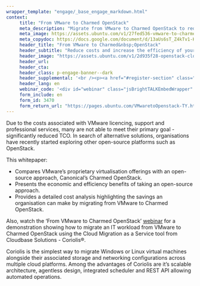 ```yaml
---
wrapper_template: "engage/_base_engage_markdown.html"
context:
     title: "From VMware to Charmed OpenStack"
     meta_description: "Migrate from VMware to Charmed OpenStack to reduce costs and increase infrastructure efficiency."
     meta_image: https://assets.ubuntu.com/v1/27fed536-vmware-to-charmed-openstack-social.jpg
     meta_copydoc: https://docs.google.com/document/d/13aUs6sT_Z4kTv1-KiISD22yqh_1VOw9xLLqEMftJZyU/edit
     header_title: "From VMware to Charmed&nbsp;OpenStack"
     header_subtitle: "Reduce costs and increase the efficiency of your infrastructure with open source adoption"
     header_image: "https://assets.ubuntu.com/v1/2d935f28-openstack-cloud.svg"
     header_url:
     header_cta:
     header_class: p-engage-banner--dark
     header_supplemental: '<br /><p><a href="#register-section" class="p-button--positive">Download the whitepaper</a> <a href="#webinar" class="p-button--neutral">Watch the webinar</a></p>'
     header_lang: en
     webinar_code: '<div id="webinar" class="jsBrightTALKEmbedWrapper" style="width:100%; height:100%; position:relative;background: #ffffff;"><script class="jsBrightTALKEmbedConfig" type="application/json">{ "channelId" : 6793, "language": "en-US", "commId" : 348935, "displayMode" : "standalone", "height" : "auto" }</script><script src="https://www.brighttalk.com/clients/js/player-embed/player-embed.js" class="jsBrightTALKEmbed"></script></div>'
     form_include: en
     form_id: 3470
     form_return_url: "https://pages.ubuntu.com/VMwaretoOpenstack-TY.html"
---
```


Due to the costs associated with VMware licencing, support and professional services, many are not able to meet their primary goal - significantly reduced TCO. In search of alternative solutions, organisations have recently started exploring other open-source platforms such as OpenStack.
 
This whitepaper:

<ul class="p-list">
     <li class="p-list__item is-ticked">Compares VMware’s proprietary virtualisation offerings with an open-source approach, Canonical’s Charmed OpenStack.</li>
     <li class="p-list__item is-ticked">Presents the economic and efficiency benefits of taking an open-source approach.</li>
     <li class="p-list__item is-ticked">Provides a detailed cost analysis highlighting the savings an organisation can make by migrating from VMware to Charmed OpenStack.</li>
</ul>

Also, watch the ‘From VMware to Charmed OpenStack’ <a href="#webinar">webinar</a> for a demonstration showing how to migrate an IT workload from VMware to Charmed OpenStack using the Cloud Migration as a Service tool from Cloudbase Solutions - Coriolis®. 
 
Coriolis is the simplest way to migrate Windows or Linux virtual machines alongside their associated storage and networking configurations across multiple cloud platforms. Among the advantages of Coriolis are it’s scalable architecture, agentless design, integrated scheduler and REST API allowing automated operations.
